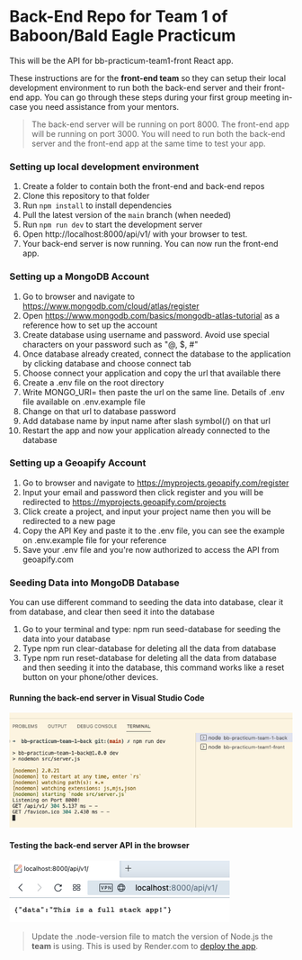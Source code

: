 # Back-End Repo for Team 1 of Baboon/Bald Eagle Practicum

This will be the API for bb-practicum-team1-front React app.

These instructions are for the **front-end team** so they can setup their local development environment to run
both the back-end server and their front-end app. You can go through these steps during your first group meeting
in-case you need assistance from your mentors.

> The back-end server will be running on port 8000. The front-end app will be running on port 3000. You will need to run both the back-end server and the front-end app at the same time to test your app.

### Setting up local development environment

1. Create a folder to contain both the front-end and back-end repos
2. Clone this repository to that folder
3. Run `npm install` to install dependencies
4. Pull the latest version of the `main` branch (when needed)
5. Run `npm run dev` to start the development server
6. Open http://localhost:8000/api/v1/ with your browser to test.
7. Your back-end server is now running. You can now run the front-end app.

### Setting up a MongoDB Account

1. Go to browser and navigate to https://www.mongodb.com/cloud/atlas/register
2. Open https://www.mongodb.com/basics/mongodb-atlas-tutorial as a reference how to set up the account
3. Create database using username and password. Avoid use special characters on your password such as "@, $, #"
4. Once database already created, connect the database to the application by clicking database and choose connect tab
5. Choose connect your application and copy the url that available there
6. Create a .env file on the root directory
7. Write MONGO_URI= then paste the url on the same line. Details of .env file available on .env.example file
8. Change <password> on that url to database password
9. Add database name by input name after slash symbol(/) on that url
10. Restart the app and now your application already connected to the database

### Setting up a Geoapify Account

1. Go to browser and navigate to https://myprojects.geoapify.com/register
2. Input your email and password then click register and you will be redirected to https://myprojects.geoapify.com/projects
3. Click create a project, and input your project name then you will be redirected to a new page
4. Copy the API Key and paste it to the .env file, you can see the example on .env.example file for your reference
5. Save your .env file and you're now authorized to access the API from geoapify.com

### Seeding Data into MongoDB Database

You can use different command to seeding the data into database, clear it from database, and clear then seed it into the database

1. Go to your terminal and type: npm run seed-database for seeding the data into your database
2. Type npm run clear-database for deleting all the data from database
3. Type npm run reset-database for deleting all the data from database and then seeding it into the database, this command works like a reset button on your phone/other devices.

#### Running the back-end server in Visual Studio Code

![vsc running](images/back-end-running-vsc.png)

#### Testing the back-end server API in the browser

![browser server](images/back-end-running-browser.png)

> Update the .node-version file to match the version of Node.js the **team** is using. This is used by Render.com to [deploy the app](https://render.com/docs/node-version).
